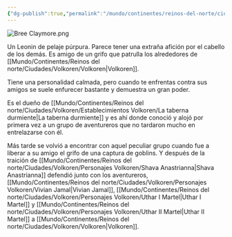 ```yaml
---
{"dg-publish":true,"permalink":"/mundo/continentes/reinos-del-norte/ciudades/volkoren/personajes-volkoren/bree-claymore/"}
---
```


![Bree Claymore.png](/img/user/Im%C3%A1genes/Bree%20Claymore.png)

Un Leonin de pelaje púrpura. Parece tener una extraña afición por el cabello de los demás.
Es amigo de un grifo que patrulla los alrededores de [[Mundo/Continentes/Reinos del norte/Ciudades/Volkoren/Volkoren\|Volkoren]]. 

Tiene una personalidad calmada, pero cuando te enfrentas contra sus amigos se suele enfurecer bastante y demuestra un gran poder. 

Es el dueño de [[Mundo/Continentes/Reinos del norte/Ciudades/Volkoren/Establecimientos Volkoren/La taberna durmiente\|La taberna durmiente]] y es ahí donde conoció y alojó por primera vez a un grupo de aventureros que no tardaron mucho en entrelazarse con él.

Más tarde se volvió a encontrar con aquel peculiar grupo cuando fue a liberar a su amigo el grifo de una captura de goblins. Y después de la traición de [[Mundo/Continentes/Reinos del norte/Ciudades/Volkoren/Personajes Volkoren/Shava Anastrianna\|Shava Anastrianna]] defendió junto con los aventureros, [[Mundo/Continentes/Reinos del norte/Ciudades/Volkoren/Personajes Volkoren/Vivian Jamal\|Vivian Jamal]], [[Mundo/Continentes/Reinos del norte/Ciudades/Volkoren/Personajes Volkoren/Uthar I Martel\|Uthar I Martel]] y [[Mundo/Continentes/Reinos del norte/Ciudades/Volkoren/Personajes Volkoren/Uthar II Martel\|Uthar II Martel]] a [[Mundo/Continentes/Reinos del norte/Ciudades/Volkoren/Volkoren\|Volkoren]]. 